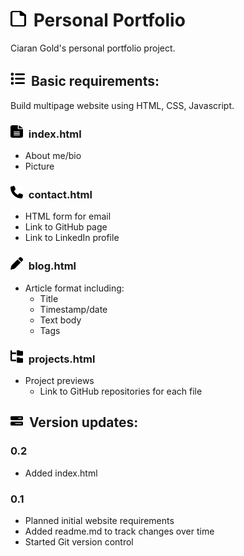 # <img src="images/file-regular.svg" width="25" height="25" style="margin-right: 5px;">  Personal Portfolio

Ciaran Gold's personal portfolio project.

## <img src="images/list-solid.svg" width="23" height="23" style="margin-right: 5px;"> Basic requirements:

Build multipage website using HTML, CSS, Javascript.

### <img src="images/file-lines-solid.svg" width="20" height="20" style="margin-right: 5px;"> index.html
        
- About me/bio
- Picture

### <img src="images/phone-solid.svg" width="20" height="20" style="margin-right: 5px;">  contact.html
- HTML form for email 
- Link to GitHub page
- Link to LinkedIn profile

### <img src="images/pen-solid.svg" width="20" height="20" style="margin-right: 5px;"> blog.html
- Article format including:
    - Title
    - Timestamp/date
    - Text body
    - Tags
    
### <img src="images/folder-tree-solid.svg" width="20" height="20" style="margin-right: 5px;"> projects.html
- Project previews
    - Link to GitHub repositories for each file
        
## <img src="images/bars-progress-solid.svg" width="20" height="20" style="margin-right: 5px;"> Version updates:

### 0.2

- Added index.html

### 0.1

- Planned initial website requirements
- Added readme.md to track changes over time
- Started Git version control


